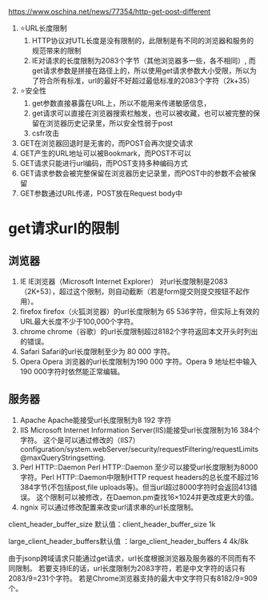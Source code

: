 https://www.oschina.net/news/77354/http-get-post-different

1. ⭐️URL长度限制
   1. HTTP协议对UTL长度是没有限制的，此限制是有不同的浏览器和服务的规范带来的限制
   2. IE对请求的长度限制为2083个字节（其他浏览器多一些，各不相同）, 而get请求参数是拼接在路径上的，所以使用get请求参数大小受限，所以为了符合所有标准，url的最好不好超过最低标准的2083个字符（2k+35）
2. ⭐️安全性
   1. get参数直接暴露在URL上，所以不能用来传递敏感信息，
   2. get请求可以直接在浏览器搜索栏触发，也可以被收藏，也可以被完整的保留在浏览器历史记录里，所以安全性弱于post
   3. csfr攻击
3. GET在浏览器回退时是无害的，而POST会再次提交请求
4. GET产生的URL地址可以被Bookmark，而POST不可以
5. GET请求只能进行url编码，而POST支持多种编码方式
6. GET请求参数会被完整保留在浏览器历史记录里，而POST中的参数不会被保留
7.  GET参数通过URL传递，POST放在Request body中





# get请求url的限制

## 浏览器

1. IE
IE浏览器（Microsoft Internet Explorer） 对url长度限制是2083（2K+53），超过这个限制，则自动截断（若是form提交则提交按钮不起作用）。
2. firefox
firefox（火狐浏览器）的url长度限制为 65 536字符，但实际上有效的URL最大长度不少于100,000个字符。
3. chrome
chrome（谷歌）的url长度限制超过8182个字符返回本文开头时列出的错误。
4. Safari
Safari的url长度限制至少为 80 000 字符。
5. Opera
Opera 浏览器的url长度限制为190 000 字符。Opera 9 地址栏中输入190 000字符时依然能正常编辑。




## 服务器
1. Apache
Apache能接受url长度限制为8 192 字符
2. IIS
Microsoft Internet Information Server(IIS)能接受url长度限制为16 384个字符。
这个是可以通过修改的（IIS7）configuration/system.webServer/security/requestFiltering/requestLimits@maxQueryStringsetting.<requestLimits maxQueryString="length"/>
3. Perl HTTP::Daemon
Perl HTTP::Daemon 至少可以接受url长度限制为8000字符。Perl HTTP::Daemon中限制HTTP request headers的总长度不超过16 384字节(不包括post,file uploads等)。但当url超过8000字符时会返回413错误。
这个限制可以被修改，在Daemon.pm查找16×1024并更改成更大的值。
4. ngnix
可以通过修改配置来改变url请求串的url长度限制。

client_header_buffer_size 默认值：client_header_buffer_size 1k

large_client_header_buffers默认值 ：large_client_header_buffers 4 4k/8k

由于jsonp跨域请求只能通过get请求，url长度根据浏览器及服务器的不同而有不同限制。
若要支持IE的话，url长度限制为2083字符，若是中文字符的话只有2083/9=231个字符。
若是Chrome浏览器支持的最大中文字符只有8182/9=909个。